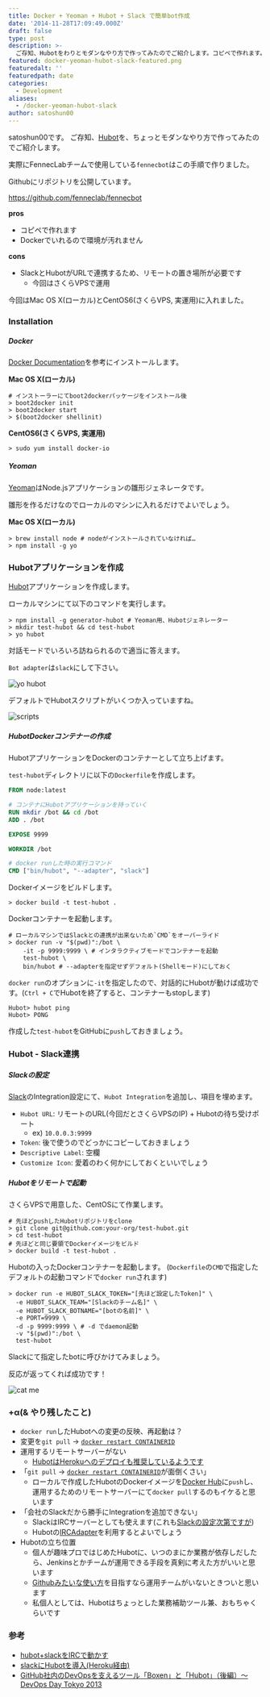 ```yaml
---
title: Docker + Yeoman + Hubot + Slack で簡単bot作成
date: '2014-11-28T17:09:49.000Z'
draft: false
type: post
description: >-
  ご存知、Hubotをわりとモダンなやり方で作ってみたのでご紹介します。コピペで作れます。Dockerでいれるので環境が汚れません。
featured: docker-yeoman-hubot-slack-featured.png
featuredalt: ''
featuredpath: date
categories:
  - Development
aliases:
  - /docker-yeoman-hubot-slack
author: satoshun00
---
```


satoshun00です。
ご存知、[Hubot](https://hubot.github.com/)を、ちょっとモダンなやり方で作ってみたのでご紹介します。

実際にFennecLabチームで使用している`fennecbot`はこの手順で作りました。

Githubにリポジトリを公開しています。

https://github.com/fenneclab/fennecbot

<!--more-->

**pros**

<!-- textlint-disable spellcheck-tech-word -->
- コピペで作れます
- Dockerでいれるので環境が汚れません
<!-- textlint-enable spellcheck-tech-word -->

**cons**

- SlackとHubotがURLで連携するため、リモートの置き場所が必要です
  - 今回はさくらVPSで運用

今回はMac OS X(ローカル)とCentOS6(さくらVPS, 実運用)に入れました。

### Installation
##### Docker
[Docker Documentation](https://docs.docker.com/installation/#installation)を参考にインストールします。

**Mac OS X(ローカル)**

```
# インストーラーにてboot2dockerパッケージをインストール後
> boot2docker init
> boot2docker start
> $(boot2docker shellinit)
```

**CentOS6(さくらVPS, 実運用)**
```
> sudo yum install docker-io
```

##### Yeoman
[Yeoman](http://yeoman.io/)はNode.jsアプリケーションの雛形ジェネレータです。

雛形を作るだけなのでローカルのマシンに入れるだけでよいでしょう。

**Mac OS X(ローカル)**
```
> brew install node # nodeがインストールされていなければ…
> npm install -g yo
```

### Hubotアプリケーションを作成
[Hubot](https://hubot.github.com/)アプリケーションを作成します。

ローカルマシンにて以下のコマンドを実行します。

```
> npm install -g generator-hubot # Yeoman用、Hubotジェネレーター
> mkdir test-hubot && cd test-hubot
> yo hubot
```

対話モードでいろいろ訪ねられるので適当に答えます。

`Bot adapter`は`slack`にして下さい。

![yo hubot](/img/2014/11/docker-yeoman-hubot-slack-1.png)

デフォルトでHubotスクリプトがいくつか入っていますね。

![scripts](/img/2014/11/docker-yeoman-hubot-slack-2.png)

##### HubotDockerコンテナーの作成

HubotアプリケーションをDockerのコンテナーとして立ち上げます。

`test-hubot`ディレクトリに以下の`Dockerfile`を作成します。

```Dockerfile
FROM node:latest

# コンテナにHubotアプリケーションを持っていく
RUN mkdir /bot && cd /bot
ADD . /bot

EXPOSE 9999

WORKDIR /bot

# docker runした時の実行コマンド
CMD ["bin/hubot", "--adapter", "slack"]
```

Dockerイメージをビルドします。

```
> docker build -t test-hubot .
```

Dockerコンテナーを起動します。

```
# ローカルマシンではSlackとの連携が出来ないため`CMD`をオーバーライド
> docker run -v "$(pwd)":/bot \
    -it -p 9999:9999 \ # インタラクティブモードでコンテナーを起動
    test-hubot \
    bin/hubot # --adapterを指定せずデフォルト(Shellモード)にしておく
```

`docker run`のオプションに`-it`を指定したので、対話的にHubotが動けば成功です。(`Ctrl + C`でHubotを終了すると、コンテナーもstopします)

```
Hubot> hubot ping
Hubot> PONG
```

作成した`test-hubot`をGitHubに`push`しておきましょう。

### Hubot - Slack連携

##### Slackの設定

[Slack](https://slack.com)のIntegration設定にて、`Hubot Integration`を追加し、項目を埋めます。

- `Hubot URL`: リモートのURL(今回だとさくらVPSのIP) + Hubotの待ち受けポート
  - ex) `10.0.0.3:9999`
- `Token`: 後で使うのでどっかにコピーしておきましょう
- `Descriptive Label`: 空欄 
- `Customize Icon`: 愛着のわく何かにしておくといいでしょう

##### Hubotをリモートで起動

さくらVPSで用意した、CentOSにて作業します。

```
# 先ほどpushしたHubotリポジトリをclone
> git clone git@github.com:your-org/test-hubot.git
> cd test-hubot
# 先ほどと同じ要領でDockerイメージをビルド
> docker build -t test-hubot .
```

Hubotの入ったDockerコンテナーを起動します。
(`Dockerfile`の`CMD`で指定したデフォルトの起動コマンドで`docker run`されます)

```
> docker run -e HUBOT_SLACK_TOKEN="[先ほど設定したToken]" \ 
  -e HUBOT_SLACK_TEAM="[Slackのチーム名]" \
  -e HUBOT_SLACK_BOTNAME="[botの名前]" \
  -e PORT=9999 \
  -d -p 9999:9999 \ # -d でdaemon起動
  -v "$(pwd)":/bot \
  test-hubot
```

Slackにて指定したbotに呼びかけてみましょう。

反応が返ってくれば成功です！

![cat me](/img/2014/11/docker-yeoman-hubot-slack-3.png)

### +α(& やり残したこと)

-  `docker run`したHubotへの変更の反映、再起動は？
  - 変更を`git pull` -> [`docker restart CONTAINERID`](https://docs.docker.com/reference/commandline/cli/#restart)
- 運用するリモートサーバーがない
  - [HubotはHerokuへのデプロイも推奨しているようです](https://github.com/github/hubot/blob/master/docs/deploying/heroku.md)
- 「`git pull` -> [`docker restart CONTAINERID`](https://docs.docker.com/reference/commandline/cli/#restart)が面倒くさい」
  - ローカルで作成したHubotのDockerイメージを[Docker Hub](https://registry.hub.docker.com/)に`push`し、運用するためのリモートサーバーにて`docker pull`するのもイケると思います
- 「会社のSlackだから勝手にIntegrationを追加できない」
  - SlackはIRCサーバーとしても使えます(これも[Slackの設定次第ですが](https://slack.zendesk.com/hc/en-us/articles/201727913-Connecting-to-Slack-over-IRC-and-XMPP))
  - Hubotの[IRCAdapter](https://github.com/nandub/hubot-irc)を利用するとよいでしょう
- Hubotの立ち位置
  - 個人が趣味プロではじめたHubotに、いつのまにか業務が依存しだしたら、Jenkinsとかチームが運用できる手段を真剣に考えた方がいいと思います
  - [Githubみたいな使い方](http://www.publickey1.jp/blog/13/githubboxenhubotdevops_day_tokyo_2013.html)を目指すなら運用チームがいないときついと思います
  - 私個人としては、Hubotはちょっとした業務補助ツール兼、おもちゃくらいです

### 参考
- [hubot+slackをIRCで動かす](http://qiita.com/mikesorae/items/b229a8cebe1880ca52b9)
- [slackにHubotを導入(Heroku経由)](http://qiita.com/Katsumata_RYO/items/dc4543aa5827d4c3211c)
- [GitHub社内のDevOpsを支えるツール「Boxen」と「Hubot」（後編）～DevOps Day Tokyo 2013](http://www.publickey1.jp/blog/13/githubboxenhubotdevops_day_tokyo_2013.html)
